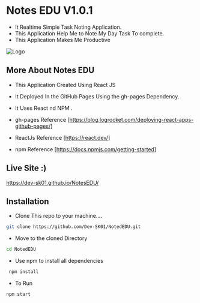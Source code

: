 
# Notes EDU V1.0.1

- It Realtime Simple Task Noting Application. 
- This Application Help Me to Note My Day Task To complete.
- This Application Makes Me Productive




![Logo](https://dev-sk01.github.io/NotedEDU/notes-edu.png)


## More About Notes EDU

- This Application Created Using React JS

- It Deployed In the GitHub Pages Using the gh-pages Dependency.
- It Uses React nd NPM .

- gh-pages Reference [https://blog.logrocket.com/deploying-react-apps-github-pages/]
- ReactJs Reference [https://react.dev/] 
- npm Reference [https://docs.npmjs.com/getting-started]





## Live Site :)

https://dev-sk01.github.io/NotesEDU/


## Installation

- Clone This repo to your machine....
```bash
git clone https://github.com/Dev-SK01/NotedEDU.git
```
- Move to the cloned Directory
```bash
cd NotedEDU 
```
- Use npm to install all dependencies
```bash
 npm install
```
- To Run 
```bash
npm start
```
    
